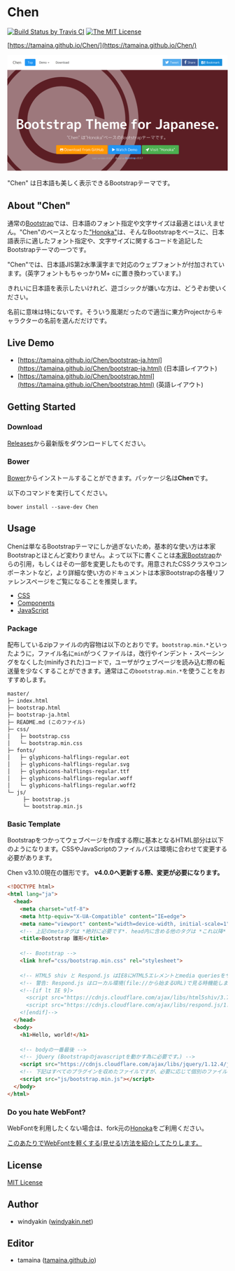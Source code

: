 # Chen

[![Build Status by Travis CI](https://travis-ci.org/tamaina/Chen.svg?branch=master)](https://travis-ci.org/tamaina/Chen)
[![The MIT License](https://img.shields.io/badge/license-MIT-blue.svg)](LICENSE)

[https://tamaina.github.io/Chen/](https://tamaina.github.io/Chen/)

[![Chen](docs/assets/img/sample.png)](https://tamaina.github.io/Chen/)

"Chen" は日本語も美しく表示できるBootstrapテーマです。

## About "Chen"

通常の[Bootstrap](http://getbootstrap.com/)では、日本語のフォント指定や文字サイズは最適とはいえません。"Chen"のベースとなった["Honoka"](honokak.osaka)は、そんなBootstrapをベースに、日本語表示に適したフォント指定や、文字サイズに関するコードを追記したBootstrapテーマの一つです。

"Chen"では、日本語JIS第2水準漢字まで対応のウェブフォントが付加されています。(英字フォントもちゃっかりM+ cに置き換わっています。)

きれいに日本語を表示したいけれど、遊ゴシックが嫌いな方は、どうぞお使いください。

名前に意味は特にないです。そういう風潮だったので適当に東方Projectからキャラクターの名前を選んだだけです。

## Live Demo

 * [https://tamaina.github.io/Chen/bootstrap-ja.html](https://tamaina.github.io/Chen/bootstrap-ja.html) (日本語レイアウト)
 * [https://tamaina.github.io/Chen/bootstrap.html](https://tamaina.github.io/Chen/bootstrap.html) (英語レイアウト)

## Getting Started

### Download

[Releases](https://github.com/tamaina/Chen/releases)から最新版をダウンロードしてください。

### Bower

[Bower](http://bower.io/)からインストールすることができます。パッケージ名は**Chen**です。

以下のコマンドを実行してください。

```
bower install --save-dev Chen
```

## Usage

Chenは単なるBootstrapテーマにしか過ぎないため，基本的な使い方は本家Bootstrapとほとんど変わりません。よって以下に書くことは[本家Bootstrap](http://getbootstrap.com/getting-started/)からの引用，もしくはその一部を変更したものです。用意されたCSSクラスやコンポーネントなど，より詳細な使い方のドキュメントは本家Bootstrapの各種リファレンスページをご覧になることを推奨します。

 * [CSS](http://getbootstrap.com/css/)
 * [Components](http://getbootstrap.com/components/)
 * [JavaScript](http://getbootstrap.com/javascript/)

### Package

配布しているzipファイルの内容物は以下のとおりです。``bootstrap.min.*``といったように，ファイル名に``min``がつくファイルは，改行やインデント・スペーシングをなくした(minifyされた)コードで，ユーザがウェブページを読み込む際の転送量を少なくすることができます。通常はこの``bootstrap.min.*``を使うことをおすすめします。

```
master/
├─ index.html
├─ bootstrap.html
├─ bootstrap-ja.html
├─ README.md (このファイル)
├─ css/
│   ├─ bootstrap.css
│   └─ bootstrap.min.css
├─ fonts/
│   ├─ glyphicons-halflings-regular.eot
│   ├─ glyphicons-halflings-regular.svg
│   ├─ glyphicons-halflings-regular.ttf
│   ├─ glyphicons-halflings-regular.woff
│   └─ glyphicons-halflings-regular.woff2
└─ js/
     ├─ bootstrap.js
     └─ bootstrap.min.js
```

### Basic Template

Bootstrapをつかってウェブページを作成する際に基本となるHTML部分は以下のようになります。CSSやJavaScriptのファイルパスは環境に合わせて変更する必要があります。

Chen v3.10.0現在の雛形です。 **v4.0.0へ更新する際、変更が必要になります。**

```html
<!DOCTYPE html>
<html lang="ja">
  <head>
    <meta charset="utf-8">
    <meta http-equiv="X-UA-Compatible" content="IE=edge">
    <meta name="viewport" content="width=device-width, initial-scale=1">
    <!-- 上記のmetaタグは *絶対に必要です*. head内に含める他のタグは *これ以降* に書かなければなりません。 -->
    <title>Bootstrap 雛形</title>

    <!-- Bootstrap -->
    <link href="css/bootstrap.min.css" rel="stylesheet">

    <!-- HTML5 shiv と Respond.js はIE8にHTML5エレメントとmedia queriesをサポートさせます。 -->
    <!-- 警告: Respond.js はローカル環境(file://から始まるURL)で見る時機能しません。 -->
    <!--[if lt IE 9]>
      <script src="https://cdnjs.cloudflare.com/ajax/libs/html5shiv/3.7.3/html5shiv.min.js"></script>
      <script src="https://cdnjs.cloudflare.com/ajax/libs/respond.js/1.4.2/respond.min.js"></script>
    <![endif]-->
  </head>
  <body>
    <h1>Hello, world!</h1>

    <!-- bodyの一番最後 -->
    <!-- jQuery (Bootstrapのjavascriptを動かす為に必要です。) -->
    <script src="https://cdnjs.cloudflare.com/ajax/libs/jquery/1.12.4/jquery.min.js"></script>
    <!-- 下記はすべてのプラグインを収めたファイルですが、必要に応じて個別のファイルを導入します。 -->
    <script src="js/bootstrap.min.js"></script>
  </body>
</html>
```

### Do you hate WebFont?

WebFontを利用したくない場合は、fork元の[Honoka](http://honokak.osaka)をご利用ください。

[このあたりでWebFontを軽くする(見せる)方法を紹介してたりします。](https://tamaina.github.io/The-Japanese-Web-Fonts/#!HowToSet.md)

## License

[MIT License](LICENSE)

## Author

 * windyakin ([windyakin.net](http://windyakin.net/))

## Editor

 * tamaina ([tamaina.github.io](https://tamaina.github.io/))